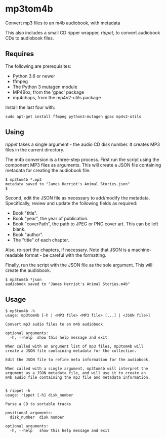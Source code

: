 # mp3tom4b
Convert mp3 files to an m4b audiobook, with metadata

This also includes a small CD ripper wrapper, _rippet_, to convert audiobook CDs to audiobook files.

## Requires

The following are prerequisites:

* Python 3.6 or newer
* ffmpeg
* The Python 3 mutagen module
* MP4Box, from the 'gpac' package
* mp4chaps, from the mp4v2-utils package

Install the last four with:

    sudo apt-get install ffmpeg python3-mutagen gpac mp4v2-utils

## Using

_rippet_ takes a single argument - the audio CD disk number. It creates MP3 files in the current directory.

The m4b conversion is a three-step process. First run the script using the component MP3 files as arguments. This will create a JSON file containing metadata for creating the audiobook file.

    $ mp3tom4b *.mp3
    metadata saved to "James Herriot's Animal Stories.json"
    $

Second, edit the JSON file as necessary to add/modify the metadata. Specifically, review and update the following fields as required:

* Book "title".
* Book "year", the year of publication.
* Book "coverPath", the path to JPEG or PNG cover art. This can be left blank.
* Book "author".
* The "title" of each chapter.

Also, re-sort the chapters, if necessary. Note that JSON is a machine-readable format - be careful with the
formatting.

Finally, run the script with the JSON file as the sole argument. This will create the audiobook.

    $ mp3tom4b *json
    audiobook saved to "James Herriot's Animal Stories.m4b"

## Usage

    $ mp3tom4b -h
    usage: mp3tom4b [-h | <MP3 file> <MP3 file> [...] | <JSON file>]
    
    Convert mp3 audio files to an m4b audiobook
    
    optional arguments:
      -h, --help  show this help message and exit
    
    When called with an argument list of mp3 files, mp3tom4b will
    create a JSON file containing metadata for the collection.
    
    Edit the JSON file to refine meta information for the audiobook.
    
    When called with a single argument, mp3tom4b will interpret the
    argument as a JSON metadata file, and will use it to create an
    m4b audio file containing the mp3 file and metadata information.


    $ rippet -h
    usage: rippet [-h] disk_number
    
    Parse a CD to sortable tracks
    
    positional arguments:
      disk_number  disk number
    
    optional arguments:
      -h, --help   show this help message and exit

